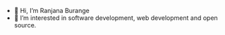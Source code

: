 - 👋 Hi, I’m Ranjana Burange
- 👀 I’m interested in software development, web development and open source.


<!---
Ranjana550/Ranjana550 is a ✨ special ✨ repository because its `README.md` (this file) appears on your GitHub profile.
You can click the Preview link to take a look at your changes.
--->
